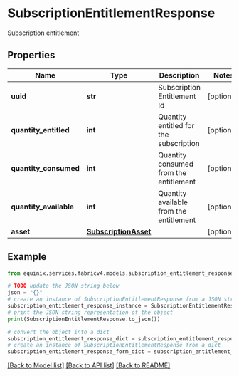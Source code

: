 # SubscriptionEntitlementResponse

Subscription entitlement

## Properties

Name | Type | Description | Notes
------------ | ------------- | ------------- | -------------
**uuid** | **str** | Subscription Entitlement Id | [optional] 
**quantity_entitled** | **int** | Quantity entitled for the subscription | [optional] 
**quantity_consumed** | **int** | Quantity consumed from the entitlement | [optional] 
**quantity_available** | **int** | Quantity available from the entitlement | [optional] 
**asset** | [**SubscriptionAsset**](SubscriptionAsset.md) |  | [optional] 

## Example

```python
from equinix.services.fabricv4.models.subscription_entitlement_response import SubscriptionEntitlementResponse

# TODO update the JSON string below
json = "{}"
# create an instance of SubscriptionEntitlementResponse from a JSON string
subscription_entitlement_response_instance = SubscriptionEntitlementResponse.from_json(json)
# print the JSON string representation of the object
print(SubscriptionEntitlementResponse.to_json())

# convert the object into a dict
subscription_entitlement_response_dict = subscription_entitlement_response_instance.to_dict()
# create an instance of SubscriptionEntitlementResponse from a dict
subscription_entitlement_response_form_dict = subscription_entitlement_response.from_dict(subscription_entitlement_response_dict)
```
[[Back to Model list]](../README.md#documentation-for-models) [[Back to API list]](../README.md#documentation-for-api-endpoints) [[Back to README]](../README.md)


